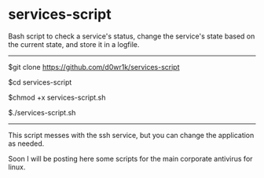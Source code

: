 # services-script
Bash script to check a service's status, change the service's state based on the current state, and store it in a logfile.

__________________________________________________________________

$git clone https://github.com/d0wr1k/services-script

$cd services-script

$chmod +x services-script.sh

$./services-script.sh

__________________________________________________________________

This script messes with the ssh service, but you can change the application as needed.

Soon I will be posting here some scripts for the main corporate antivirus for linux.

